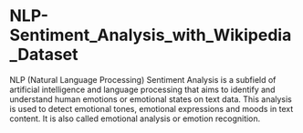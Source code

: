 #  NLP-Sentiment_Analysis_with_Wikipedia_Dataset

NLP (Natural Language Processing) Sentiment Analysis is a subfield of artificial intelligence and language processing that aims to identify and understand human emotions or emotional states on text data. This analysis is used to detect emotional tones, emotional expressions and moods in text content. It is also called emotional analysis or emotion recognition.
